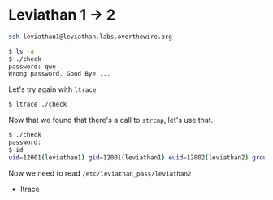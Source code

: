 # Leviathan 1 -> 2

```bash
ssh leviathan1@leviathan.labs.overthewire.org
```

```bash
$ ls -a
$ ./check
password: qwe
Wrong password, Good Bye ...
```

Let's try again with `ltrace`

```bash
$ ltrace ./check
```

Now that we found that there's a call to `strcmp`, let's use that.

```bash
$ ./check
password:
$ id
uid=12001(leviathan1) gid=12001(leviathan1) euid=12002(leviathan2) groups=12002(leviathan2),12001(leviathan1)
```

Now we need to read `/etc/leviathan_pass/leviathan2`

* ltrace
